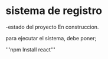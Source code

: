 <h1> sistema de registro</h1>

-estado del proyecto En construccion.

para ejecutar el sistema, debe poner;

'''npm Install react'''













































